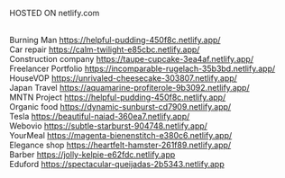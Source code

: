 HOSTED ON netlify.com<br><br>

Burning Man https://helpful-pudding-450f8c.netlify.app/<br>
Car repair https://calm-twilight-e85cbc.netlify.app/<br>
Construction company https://taupe-cupcake-3ea4af.netlify.app/<br>
Freelancer Portfolio https://incomparable-rugelach-35b3bd.netlify.app/<br>
HouseVOP https://unrivaled-cheesecake-303807.netlify.app/<br>
Japan Travel https://aquamarine-profiterole-9b3092.netlify.app/<br>
MNTN Project https://helpful-pudding-450f8c.netlify.app/<br>
Organic food https://dynamic-sunburst-cd7909.netlify.app/<br>
Tesla https://beautiful-naiad-360ea7.netlify.app/<br>
Webovio https://subtle-starburst-904748.netlify.app/<br>
YourMeal https://magenta-bienenstitch-e380c6.netlify.app/<br>
Elegance shop https://heartfelt-hamster-261f89.netlify.app/<br>
Barber https://jolly-kelpie-e62fdc.netlify.app<br>
Eduford https://spectacular-queijadas-2b5343.netlify.app